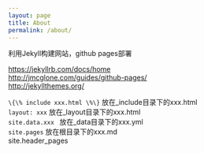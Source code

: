 ```yaml
---
layout: page
title: About
permalink: /about/
---
```

 
利用Jekyll构建网站，github pages部署

https://jekyllrb.com/docs/home<br>
http://jmcglone.com/guides/github-pages/<br>
http://jekyllthemes.org/<br>

`\{\% include xxx.html \%\}` 放在_include目录下的xxx.html<br>
`layout: xxx`   放在_layout目录下的xxx.html<br>
`site.data.xxx ` 放在_data目录下的xxx.yml<br>
`site.pages` 放在根目录下的xxx.md<br>
site.header_pages



